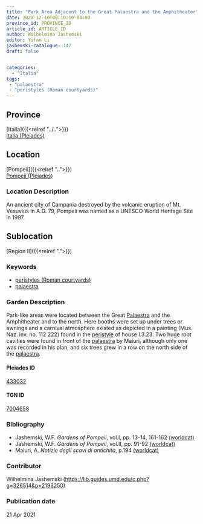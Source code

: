```yaml
---
title: "Park Area Adjacent to the Great Palaestra and the Amphitheater"
date: 2020-12-10T00:10:10-04:00
province_id: PROVINCE_ID
article_id: ARTICLE_ID
author: Wilhelmina Jashemski
editor: Yifan Li
jashemski-catalogue: 147
draft: false


categories:
  - "Italia"
tags:
 - "palaestra"
 - "peristyles (Roman courtyards)"
---
```


## Province
[Italia]({{<relref "../..">}}) \
[Italia (Pleiades)](https://pleiades.stoa.org/places/1052)

## Location
[Pompeii]({{<relref "..">}}) \
[Pompeii (Pleiades)](https://pleiades.stoa.org/places/433032)


### Location Description
An ancient city of Campania destroyed by the volcanic eruption of Mt. Vesuvius in A.D. 79, Pompeii was named as a UNESCO World Heritage Site in 1997.

## Sublocation
[Region II]({{<relref ".">}})



### Keywords
 - [peristyles (Roman courtyards)](http://vocab.getty.edu/page/aat/300080971)
 - [palaestra](http://vocab.getty.edu/page/aat/300007301)


### Garden Description
Park-like areas were located between the Great [Palaestra](http://vocab.getty.edu/page/aat/300007301) and the Amphitheater and to the north. Here booths were set up under trees or awnings and a carnival atmosphere existed as depicted in a painting (Mus. Naz. inv. no. 112 222) found in the [peristyle](http://vocab.getty.edu/page/aat/300080971) of house I.3.23. Two huge root cavities were found in front of the [palaestra](http://vocab.getty.edu/page/aat/300007301) by Maiuri, although only one was recorded in his plan, and six trees grew in a row on the north side of the [palaestra](http://vocab.getty.edu/page/aat/300007301).


#### Pleiades ID
[433032](https://pleiades.stoa.org/places/433032)

#### TGN ID
[7004658](http://vocab.getty.edu/page/tgn/7004658)


### Bibliography
* Jashemski, W.F. *Gardens of Pompeii*, vol.I, pp. 13-14, 161-162 [(worldcat)](http://www.worldcat.org/oclc/884024123)
* Jashemski, W.F. *Gardens of Pompeii*, vol.II, pp. 91-92 [(worldcat)](http://www.worldcat.org/oclc/921816405)
* Maiuri, A. *Notizie degli scavi di antichità*, p.194 [(worldcat)](http://www.worldcat.org/oclc/1646037)


### Contributor
Wilhelmina Jashemski (https://lib.guides.umd.edu/c.php?g=326514&p=2193250)

### Publication date

21 Apr 2021
